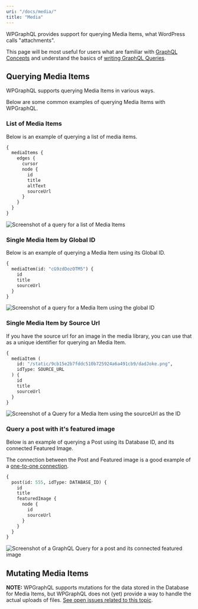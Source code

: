 ```yaml
---
uri: "/docs/media/"
title: "Media"
---
```


WPGraphQL provides support for querying Media Items, what WordPress calls "attachments".

This page will be most useful for users what are familiar with [GraphQL Concepts](/docs/intro-to-graphql/) and understand the basics of [writing GraphQL Queries](/docs/intro-to-graphql/#queries-and-mutation).

## Querying Media Items

WPGraphQL supports querying Media Items in various ways.

Below are some common examples of querying Media Items with WPGraphQL.

### List of Media Items

Below is an example of querying a list of media items.

```graphql
{
  mediaItems {
    edges {
      cursor
      node {
        id
        title
        altText
        sourceUrl
      }
    }
  }
}
```

![Screenshot of a query for a list of Media Items](/images/media-query-items.png)

### Single Media Item by Global ID

Below is an example of querying a Media Item using its Global ID.

```graphql
{
  mediaItem(id: "cG9zdDozOTM5") {
    id
    title
    sourceUrl
  }
}
```

![Screenshot of a query for a Media Item using the global ID](/images/media-query-by-global-id.png)

### Single Media Item by Source Url

If you have the source url for an image in the media library, you can use that as a unique identifier for querying an Media Item.

```graphql
{
  mediaItem (
    id: "/static/9cb15e2b7fddc510b725924a6a491cb9/dadJoke.png", 
    idType: SOURCE_URL
  ) {
    id
    title
    sourceUrl
  }
}
```

![Screenshot of a Query for a Media Item using the sourceUrl as the ID](/images/media-query-by-source-url.png)

### Query a post with it's featured image

Below is an example of querying a Post using its Database ID, and its connected Featured Image.

The connection between the Post and Featured image is a good example of a [one-to-one connection](/docs/connections/).

```graphql
{
  post(id: 555, idType: DATABASE_ID) {
    id
    title
    featuredImage {
      node {
        id
        sourceUrl
      }
    }
  }
}
```

![Screenshot of a GraphQL Query for a post and its connected featured image](/images/media-query-post-featured-image.png)

## Mutating Media Items

**NOTE:** WPGraphQL supports mutations for the data stored in the Database for Media Items, but WPGraphQL does not (yet) provide a way to handle the actual uploads of files. [See open issues related to this topic](https://github.com/wp-graphql/wp-graphql/issues?q=is%3Aissue+is%3Aopen+upload+image).
